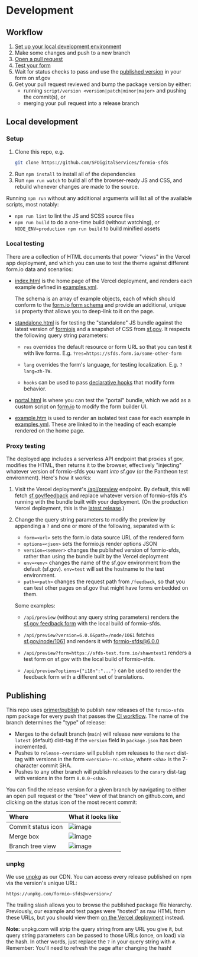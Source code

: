 # Development

## Workflow

1. [Set up your local development environment](#setup)
2. Make some changes and push to a new branch
3. [Open a pull request](https://github.com/SFDigitalServices/formio-sfds/compare?expand=1)
4. [Test your form](#proxy-testing)
5. Wait for status checks to pass and use the [published version](#publishing)
   in your form on sf.gov
6. Get your pull request reviewed and bump the package version by either:
    - running `script/version <version|patch|minor|major>` and pushing the commit(s), or
    - merging your pull request into a release branch

## Local development

### Setup
1. Clone this repo, e.g.
    ```sh
    git clone https://github.com/SFDigitalServices/formio-sfds
    ```
2. Run `npm install` to install all of the dependencies
3. Run `npm run watch` to build all of the browser-ready JS and CSS, and
   rebuild whenever changes are made to the source.

Running `npm run` without any additional arguments will list all of the
available scripts, most notably:

- `npm run lint` to lint the JS and SCSS source files
- `npm run build` to do a one-time build (without watching), or
  `NODE_ENV=production npm run build` to build minified assets

### Local testing
There are a collection of HTML documents that power "views" in the Vercel app
deployment, and which you can use to test the theme against different form.io
data and scenarios:

- [index.html](../views/index.html) is the home page of the Vercel deployment,
  and renders each example defined in [examples.yml](../src/examples.yml).

  The schema is an array of example objects, each of which should conform to
  the [form.io form schema] and provide an additional, unique `id` property
  that allows you to deep-link to it on the page.

- [standalone.html](../views/standalone.html) is for testing the "standalone"
  JS bundle against the latest version of [formiojs] and a snapshot of CSS from
  [sf.gov]. It respects the following query string parameters:

  - `res` overrides the default resource or form URL so that you can test it
    with live forms. E.g. `?res=https://sfds.form.io/some-other-form`

  - `lang` overrides the form's language, for testing localization. E.g.
    `?lang=zh-TW`.

  - `hooks` can be used to pass [declarative hooks] that
    modify form behavior.

- [portal.html](../views/portal.html) is where you can test the "portal"
  bundle, which we add as a custom script on [form.io](https://form.io) to
  modify the form builder UI.

- [example.htm](../views/example.html) is used to render an isolated test case
  for each example in [examples.yml](../src/examples.yml). These are linked to
  in the heading of each example rendered on the home page.

### Proxy testing
The deployed app includes a serverless API endpoint that proxies sf.gov,
modifies the HTML, then returns it to the browser, effectively "injecting"
whatever version of formio-sfds you want _into_ sf.gov (or the Pantheon test
environment). Here's how it works:

1. Visit the Vercel deployment's
   [/api/preview](https://formio-sfds.vercel.app/api/preview) endpoint. By
   default, this will fetch [sf.gov/feedback](https://sf.gov/feedback) and
   replace whatever version of formio-sfds it's running with the bundle built
   with your deployment. (On the production Vercel deployment, this is the
   [latest release](https://github.com/SFDigitalServices/formio-sfds/releases).)

2. Change the query string parameters to modify the preview by appending a `?`
   and one or more of the following, separated with `&`:

    - `form=<url>` sets the form.io data source URL of the rendered form
    - `options=<json>` sets the formio.js render options JSON
    - `version=<semver>` changes the published version of formio-sfds, rather
      than using the bundle built by the Vercel deployment
    - `env=<env>` changes the name of the sf.gov environment from the default
      (sf.gov). `env=test` will set the hostname to the test environment.
    - `path=<path>` changes the request path from `/feedback`, so that you can
      test other pages on sf.gov that might have forms embedded on them.

    Some examples:

    - `/api/preview` (without any query string parameters) renders the
      [sf.gov feedback form](https://sf.gov/feedback) with the local build of
      formio-sfds.

    - `/api/preview?version=6.0.0&path=/node/1061` fetches
      [sf.gov/node/1061](https://sf.gov/node/1061) and renders it with
      [formio-sfds@6.0.0](http://unpkg.com/formio-sfds@6.0.0/)

    - `/api/preview?form=https://sfds-test.form.io/shawntest1` renders a test
      form on sf.gov with the local build of formio-sfds.

    - `/api/preview?options={"i18n":"..."}` can be used to render the feedback
      form with a different set of translations.

## Publishing
This repo uses [primer/publish] to publish new releases of the `formio-sfds`
npm package for every push that passes the [CI
workflow](../.github/workflows/ci.yml). The name of the branch determines the
"type" of release:

- Merges to the default branch (`main`) will release new versions to the
  `latest` (default) dist-tag if the `version` field in `package.json` has been
  incremented.
- Pushes to `release-<version>` will publish npm releases to the `next`
  dist-tag with versions in the form `<version>-rc.<sha>`, where `<sha>` is the
  7-character commit SHA.
- Pushes to any other branch will publish releases to the `canary` dist-tag
  with versions in the form `0.0.0-<sha>`.

You can find the release version for a given branch by navigating to either an
open pull request or the "tree" view of that branch on github.com, and clicking
on the status icon of the most recent commit:

| Where | What it looks like |
| :---- | :---- |
| Commit status icon | ![image](https://user-images.githubusercontent.com/113896/80157039-33d01280-857a-11ea-83bb-d547343d4faa.png)
| Merge box | ![image](https://user-images.githubusercontent.com/113896/80157076-46e2e280-857a-11ea-9c84-12c4438f1dfd.png)
| Branch tree view | ![image](https://user-images.githubusercontent.com/113896/80157168-6b3ebf00-857a-11ea-9563-47e41985da39.png)

### unpkg
We use [unpkg] as our CDN. You can access every release published on npm via the version's unique URL:

```
https://unpkg.com/formio-sfds@<version>/
```

The trailing slash allows you to browse the published package file hierarchy.
Previously, our example and test pages were "hosted" as raw HTML from these URLs,
but you should view them [on the Vercel deployment](https://formio-sfds.vercel.app)
instead.

**Note:** unpkg.com will strip the query string from any URL you give it, but
query string parameters can be passed to those URLs (once, on load) via the
hash. In other words, just replace the `?` in your query string with `#`.
Remember: You'll need to refresh the page after changing the hash!

[declarative hooks]: ../#declarative-hooks
[form.io form schema]: https://github.com/formio/formio.js/wiki/Form-JSON-Schema
[formiojs]: https://www.npmjs.com/package/formiojs
[primer/publish]: https://github.com/primer/publish
[sf.gov]: https://sf.gov
[unpkg]: https://unpkg.com
